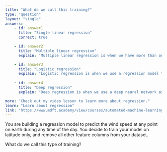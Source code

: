 ```yaml
---
title: "What do we call this training?"
type: "question"
layout: "single"
answers:
    - id: answer1
      title: "Single linear regression"
      correct: true

    - id: answer2
      title: "Multiple linear regression"
      explain: "Multiple linear regression is when we have more than one feature column to train on."

    - id: answer3
      title: "Logistic regression"
      explain: "Logistic regression is when we use a regression model to predict yes/no values."
      
    - id: answer4
      title: "Deep regression"
      explain: "Deep regression is when we use a deep neural network as a regression model."

more: "Check out my video lesson to learn more about regression."
learn: "Learn about regression"
link: "https://www.mdft.academy/view/courses/automated-machine-learning-with-mlnet/403055-regression/1153071-introducing-linear-regression"
---
```


You are building a regression model to predict the wind speed at any point on earth during any time of the day. You decide to train your model on latitude only, and remove all other feature columns from your dataset. 

What do we call this type of training?